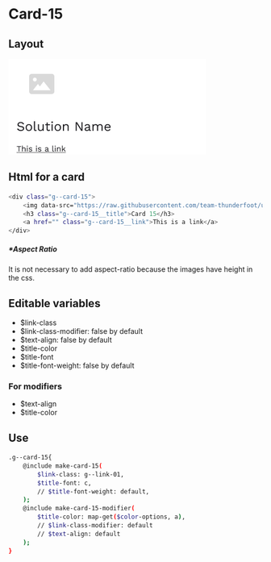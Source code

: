 # Card-15

## Layout

![alt text][card-15]

[card-15]: /src/img/global-components/card/card-15.png

## Html for a card

```sh
<div class="g--card-15">
    <img data-src="https://raw.githubusercontent.com/team-thunderfoot/ui/main/src/img/global-components/card/card-img-placeholder.png" src="/src/img/global-components/placeholder.jpg" alt="alt text" class="g--card-15__media g--lazy-01">
    <h3 class="g--card-15__title">Card 15</h3>
    <a href="" class="g--card-15__link">This is a link</a>
</div>
```

##### \*Aspect Ratio

It is not necessary to add aspect-ratio because the images have height in the css.

## Editable variables

- $link-class
- $link-class-modifier: false by default
- $text-align: false by default
- $title-color
- $title-font
- $title-font-weight: false by default

### For modifiers

- $text-align
- $title-color

## Use

```sh
.g--card-15{
    @include make-card-15(
        $link-class: g--link-01,
        $title-font: c,
        // $title-font-weight: default,
    );
    @include make-card-15-modifier(
        $title-color: map-get($color-options, a),
        // $link-class-modifier: default
        // $text-align: default
    );
}
```
